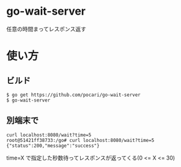 # go-wait-server

任意の時間まってレスポンス返す

# 使い方

## ビルド

```
$ go get https://github.com/pocari/go-wait-server
$ go-wait-server
```

## 別端末で

```
curl localhost:8080/wait?time=5
root@51421ff38733:/go# curl localhost:8080/wait?time=5
{"status":200,"message":"success"}
```

time=X で指定した秒数待ってレスポンスが返ってくる(0 <= X <= 30)
